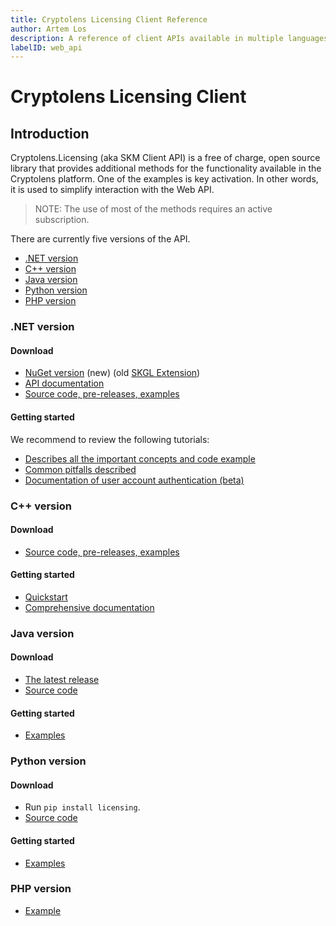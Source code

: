 ```yaml
---
title: Cryptolens Licensing Client Reference
author: Artem Los
description: A reference of client APIs available in multiple languages.
labelID: web_api
---
```


# Cryptolens Licensing Client

## Introduction
Cryptolens.Licensing (aka SKM Client API) is a free of charge, open source library that provides additional methods for the functionality available in the Cryptolens platform. One of the examples is key activation. In other words, it is used to simplify interaction with the Web API.

> NOTE: The use of most of the methods requires an active subscription.

There are currently five versions of the API.

* [.NET version](#net-version)
* [C++ version](#c-version)
* [Java version](#java-version)
* [Python version](#python-version)
* [PHP version](#php-version)

### .NET version

#### Download
* [NuGet version](https://www.nuget.org/packages/Cryptolens.Licensing/) (new) (old [SKGL Extension](https://www.nuget.org/packages/SKGLExtension/))
* [API documentation](https://help.cryptolens.io/api/dotnet/api/index.html)
* [Source code, pre-releases, examples](https://github.com/Cryptolens/cryptolens-dotnet)

#### Getting started

We recommend to review the following tutorials:
* [Describes all the important concepts and code example](https://help.cryptolens.io/api/dotnet/articles/v401.html)
* [Common pitfalls described](https://help.cryptolens.io/api/dotnet/articles/v.401-Pitfalls.html)
* [Documentation of user account authentication (beta)](https://github.com/SerialKeyManager/SKGL-Extension-for-dot-NET/blob/master/Tutorials/v.101-beta.md)

### C++ version

#### Download
* [Source code, pre-releases, examples](https://github.com/Cryptolens/cryptolens-cpp)

#### Getting started
* [Quickstart](https://cryptolens.io/2017/08/new-client-api-for-c/)
* [Comprehensive documentation](/web-api/cpp/cpp-client)

### Java version

#### Download
* [The latest release](https://github.com/Cryptolens/cryptolens-java/releases)
* [Source code](https://github.com/Cryptolens/cryptolens-java)

#### Getting started
* [Examples](https://github.com/Cryptolens/cryptolens-java)

### Python version
#### Download
* Run `pip install licensing`.
* [Source code](https://github.com/Cryptolens/cryptolens-python)

#### Getting started
* [Examples](https://github.com/Cryptolens/cryptolens-python)

### PHP version
* [Example](https://github.com/Cryptolens/cryptolens-php)